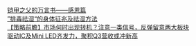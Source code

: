   
[铠甲之父的万言书——感恩篇](http://www.dianyue.me/archives/892/dzqy37lx689fxwrx/)  
[”排毒祛湿“的身体征兆及祛湿方法](http://www.dianyue.me/archives/752/3o2xx8btvyf9lrr4/)  
[【策略前瞻】市场何时出现转机？注意一类信号，反弹留意两大板块](http://www.dianyue.me/archives/127/pqfytp6iffvmuma3/)  
[驱动IC及Mini LED齐发力，聚积Q3营收或冲新高](http://www.dianyue.me/archives/955/o9gm0bii4ge16id8/)
